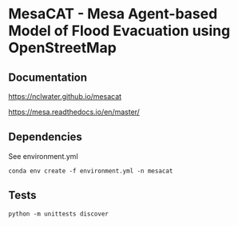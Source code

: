 # MesaCAT - Mesa Agent-based Model of Flood Evacuation using OpenStreetMap

## Documentation
https://nclwater.github.io/mesacat

https://mesa.readthedocs.io/en/master/

## Dependencies
See environment.yml

`conda env create -f environment.yml -n mesacat`

## Tests
`python -m unittests discover`
